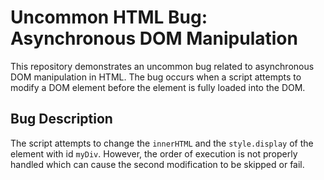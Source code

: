 # Uncommon HTML Bug: Asynchronous DOM Manipulation

This repository demonstrates an uncommon bug related to asynchronous DOM manipulation in HTML. The bug occurs when a script attempts to modify a DOM element before the element is fully loaded into the DOM.

## Bug Description
The script attempts to change the `innerHTML` and the `style.display` of the element with id `myDiv`. However, the order of execution is not properly handled which can cause the second modification to be skipped or fail.